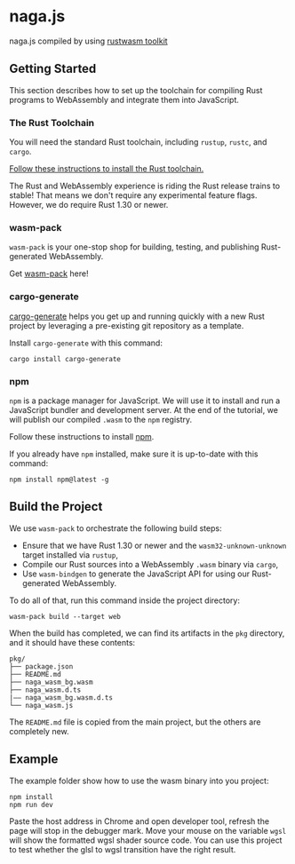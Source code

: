 # naga.js

naga.js compiled by using [rustwasm toolkit](https://rustwasm.github.io/docs/book/#rust--and-webassembly-)

## Getting Started

This section describes how to set up the toolchain for compiling Rust programs
to WebAssembly and integrate them into JavaScript.

### The Rust Toolchain

You will need the standard Rust toolchain, including `rustup`, `rustc`, and `cargo`.

[Follow these instructions to install the Rust toolchain.][rust-install]

The Rust and WebAssembly experience is riding the Rust release trains to stable!
That means we don't require any experimental feature flags. However, we do
require Rust 1.30 or newer.

### wasm-pack

`wasm-pack` is your one-stop shop for building, testing, and publishing
Rust-generated WebAssembly.

Get [wasm-pack](https://rustwasm.github.io/wasm-pack/installer/) here!

### cargo-generate

[cargo-generate](https://github.com/cargo-generate/cargo-generate) helps you get up and running quickly with a new Rust
project
by leveraging a pre-existing git repository as a template.

Install `cargo-generate` with this command:

```
cargo install cargo-generate
```

### npm

`npm` is a package manager for JavaScript. We will use it to install and run a
JavaScript bundler and development server. At the end of the tutorial, we will
publish our compiled `.wasm` to the `npm` registry.

Follow these instructions to install [npm](https://docs.npmjs.com/getting-started).

If you already have `npm` installed, make sure it is up-to-date with this command:

```
npm install npm@latest -g
```

[rust-install]: https://www.rust-lang.org/tools/install

[npm-install]: https://www.npmjs.com/get-npm

[wasm-pack]: https://github.com/rustwasm/wasm-pack

[cargo-generate]: https://github.com/ashleygwilliams/cargo-generate

[wasm-pack-install]: https://rustwasm.github.io/wasm-pack/installer/

## Build the Project

We use `wasm-pack` to orchestrate the following build steps:

* Ensure that we have Rust 1.30 or newer and the `wasm32-unknown-unknown`
  target installed via `rustup`,
* Compile our Rust sources into a WebAssembly `.wasm` binary via `cargo`,
* Use `wasm-bindgen` to generate the JavaScript API for using our Rust-generated
  WebAssembly.

To do all of that, run this command inside the project directory:

```
wasm-pack build --target web
```

When the build has completed, we can find its artifacts in the `pkg` directory,
and it should have these contents:

```
pkg/
├── package.json
├── README.md
├── naga_wasm_bg.wasm
├── naga_wasm.d.ts
|—— naga_wasm_bg.wasm.d.ts
└── naga_wasm.js
```

The `README.md` file is copied from the main project, but the others are
completely new.

## Example

The example folder show how to use the wasm binary into you project:

```
npm install
npm run dev
```

Paste the host address in Chrome and open developer tool, refresh the page will stop in the debugger mark.
Move your mouse on the variable `wgsl` will show the formatted wgsl shader source code. You can use this project to test
whether the glsl to wgsl transition have the right result.